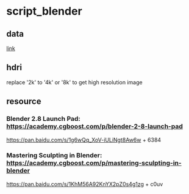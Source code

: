 # script_blender

## data
[link](https://rec.ustc.edu.cn/share/948e53c0-9418-11ea-992e-ebae9b8f6189)

## hdri
replace '2k' to '4k' or '8k' to get high resolution image

## resource

### Blender 2.8 Launch Pad: https://academy.cgboost.com/p/blender-2-8-launch-pad

https://pan.baidu.com/s/1g6wQq_XoV-iULiNgt8Aw6w + 6384 
    
### Mastering Sculpting in Blender: https://academy.cgboost.com/p/mastering-sculpting-in-blender

https://pan.baidu.com/s/1KhM56A92KnYX2pZ0s4g1zg + c0uv
